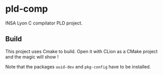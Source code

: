 # pld-comp
INSA Lyon C compilator PLD project.

## Build
This project uses Cmake to build. Open it with CLion as a CMake project and the magic will show !

Note that the packages `uuid-dev` and `pkg-config` have to be installed.